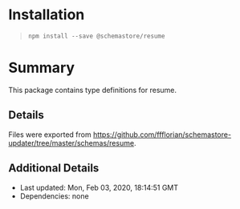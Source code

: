 # Installation
> `npm install --save @schemastore/resume`

# Summary
This package contains type definitions for resume.

## Details
Files were exported from https://github.com/ffflorian/schemastore-updater/tree/master/schemas/resume.

## Additional Details
* Last updated: Mon, Feb 03, 2020, 18:14:51 GMT
* Dependencies: none
